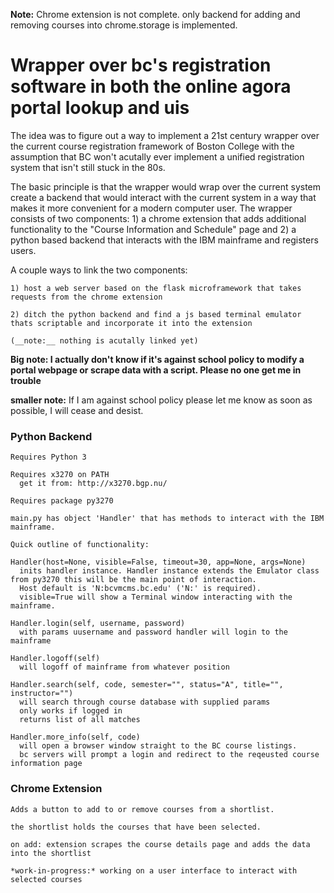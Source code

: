 __Note:__ Chrome extension is not complete. only backend for adding and removing courses into chrome.storage is implemented. 

# Wrapper over bc's registration software in both the online agora portal lookup and uis
The idea was to figure out a way to implement a 21st century wrapper over the current course registration framework of Boston College with the assumption that BC won't acutally ever implement a unified registration system that isn't still stuck in the 80s.

The basic principle is that the wrapper would wrap over the current system create a backend that would interact with the current system in a way that makes it more convenient for a modern computer user. The wrapper consists of two components: 1) a chrome extension that adds additional functionality to the "Course Information and Schedule" page and 2) a python based backend that interacts with the IBM mainframe and registers users.

A couple ways to link the two components:

    1) host a web server based on the flask microframework that takes requests from the chrome extension
    
    2) ditch the python backend and find a js based terminal emulator thats scriptable and incorporate it into the extension
    
    (__note:__ nothing is acutally linked yet)
    
__Big note: I actually don't know if it's against school policy to modify a portal webpage or scrape data with a script. Please no one get me in trouble__

__smaller note:__ If I am against school policy please let me know as soon as possible, I will cease and desist.

### Python Backend
    Requires Python 3

    Requires x3270 on PATH
      get it from: http://x3270.bgp.nu/

    Requires package py3270

    main.py has object 'Handler' that has methods to interact with the IBM mainframe.

    Quick outline of functionality:

    Handler(host=None, visible=False, timeout=30, app=None, args=None)
      inits handler instance. Handler instance extends the Emulator class from py3270 this will be the main point of interaction.
      Host default is 'N:bcvmcms.bc.edu' ('N:' is required).
      visible=True will show a Terminal window interacting with the mainframe.

    Handler.login(self, username, password)
      with params uusername and password handler will login to the mainframe

    Handler.logoff(self)
      will logoff of mainframe from whatever position

    Handler.search(self, code, semester="", status="A", title="", instructor="")
      will search through course database with supplied params
      only works if logged in
      returns list of all matches

    Handler.more_info(self, code)
      will open a browser window straight to the BC course listings.
      bc servers will prompt a login and redirect to the reqeusted course information page
 
 ### Chrome Extension
    Adds a button to add to or remove courses from a shortlist.

    the shortlist holds the courses that have been selected. 

    on add: extension scrapes the course details page and adds the data into the shortlist

    *work-in-progress:* working on a user interface to interact with selected courses
